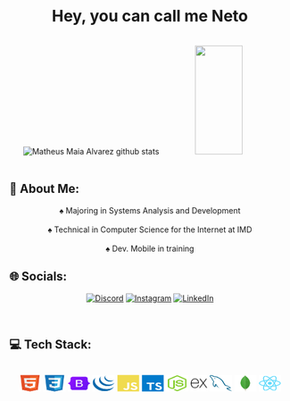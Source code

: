 <div align="center" style="display: inline_block"><br>
  
  <h1> Hey, you can call me Neto</h1>
<br>
</div>
<div align="center">  
  <img width="49%" height="195px" src="https://github-readme-stats.vercel.app/api?username=EuNetu&show_icons=true&count_private=false&hide_border=true&title_color=5CCDEB&icon_color=5CCDEB&text_color=ffffff&bg_color=0d1117" alt="Matheus Maia Alvarez github stats" /> 
  <img width="41%" height="195px" src="https://github-readme-stats.vercel.app/api/top-langs/?username=EuNetu&layout=compact&hide_border=true&title_color=5CCDEB&text_color=ffffff&bg_color=0d1117&count_private=false" />
  
</div>
<br>
<h2> 🦆 About Me: </h2>
<div  align="center">
  <p>♠️ Majoring in Systems Analysis and Development<br><br>♠️  Technical in Computer Science for the Internet at IMD<br><br>♠️ Dev. Mobile in training</p>
</div>

## 🌐 Socials:

<div  align="center">
    
  [![Discord](https://img.shields.io/badge/Discord-%237289DA.svg?logo=discord&logoColor=white)](htttps://discord.gg/𝓝𝓮𝓽𝓸#2527) 
  [![Instagram](https://img.shields.io/badge/Instagram-%23E4405F.svg?logo=Instagram&logoColor=white)](https://instagram.com/_eu.neto) 
  [![LinkedIn](https://img.shields.io/badge/LinkedIn-%230077B5.svg?logo=linkedin&logoColor=white)](https://linkedin.com/in/euclides-neto-b467ab19b/) 
      
</div>
<br>

## 💻 Tech Stack:
<div align="center"style="display: inline_block"><br>
  <img align="center" height="30" width="40" src="https://raw.githubusercontent.com/devicons/devicon/master/icons/html5/html5-original.svg">
  <img align="center" height="30" width="40" src="https://raw.githubusercontent.com/devicons/devicon/master/icons/css3/css3-original.svg">
  <img align="center" height="30" width="40" src="https://github.com/devicons/devicon/blob/master/icons/bootstrap/bootstrap-original.svg">
  <img align="center" height="30" width="40" src="https://github.com/devicons/devicon/blob/master/icons/jquery/jquery-original.svg" />
  <img align="center" height="30" width="40" src="https://raw.githubusercontent.com/devicons/devicon/master/icons/javascript/javascript-plain.svg">
  <img align="center" height="30" width="40" src="https://raw.githubusercontent.com/devicons/devicon/master/icons/typescript/typescript-plain.svg">
  <img align="center" height="30" width="40" src="https://github.com/devicons/devicon/blob/master/icons/nodejs/nodejs-original.svg" />
  <img align="center" height="30" src="https://github.com/devicons/devicon/blob/master/icons/express/express-original.svg" />
  <img align="center" height="30" width="40" src="https://github.com/devicons/devicon/blob/master/icons/mysql/mysql-plain.svg" />
  <img align="center" height="30" width="40" src="https://github.com/devicons/devicon/blob/master/icons/mongodb/mongodb-original.svg" />
  <img align="center" height="30" width="40" src="https://raw.githubusercontent.com/devicons/devicon/master/icons/react/react-original.svg">
</div>
<br>
